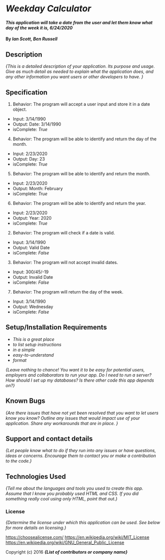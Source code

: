 # _Weekday Calculator_

#### _This application will take a date from the user and let them know what day of the week it is, 6/24/2020_

#### By _**Ian Scott, Ben Russell**_

## Description

_{This is a detailed description of your application. Its purpose and usage.  Give as much detail as needed to explain what the application does, and any other information you want users or other developers to have. }_

## Specification

1. Behavior: The program will accept a user input and store it in a date object.
  * Input: 3/14/1990
  * Output: Date: 3/14/1990
  * isComplete: _True_

4. Behavior: The program will be able to identify and return the day of the month.
  * Input: 2/23/2020
  * Output: Day: 23
  * isComplete: _True_

5. Behavior: The program will be able to identify and return the month.
  * Input: 2/23/2020
  * Output: Month: February
  * isComplete: _True_

6. Behavior: The program will be able to identify and return the year.
  * Input: 2/23/2020
  * Output: Year: 2020
  * isComplete: _True_

2. Behavior: The program will check if a date is valid.
  * Input: 3/14/1990
  * Output: Valid Date
  * isComplete: _False_

3. Behavior: The program will not accept invalid dates.
  * Input: 300/45/-19
  * Output: Invalid Date
  * isComplete: _False_

7. Behavior: The program will return the day of the week.
  * Input: 3/14/1990
  * Output: Wednesday
  * isComplete: _False_

## Setup/Installation Requirements

* _This is a great place_
* _to list setup instructions_
* _in a simple_
* _easy-to-understand_
* _format_

_{Leave nothing to chance! You want it to be easy for potential users, employers and collaborators to run your app. Do I need to run a server? How should I set up my databases? Is there other code this app depends on?}_

## Known Bugs

_{Are there issues that have not yet been resolved that you want to let users know you know?  Outline any issues that would impact use of your application.  Share any workarounds that are in place. }_

## Support and contact details

_{Let people know what to do if they run into any issues or have questions, ideas or concerns.  Encourage them to contact you or make a contribution to the code.}_

## Technologies Used

_{Tell me about the languages and tools you used to create this app. Assume that I know you probably used HTML and CSS. If you did something really cool using only HTML, point that out.}_

### License

*{Determine the license under which this application can be used.  See below for more details on licensing.}*

https://choosealicense.com/
https://en.wikipedia.org/wiki/MIT_License
https://en.wikipedia.org/wiki/GNU_General_Public_License

Copyright (c) 2016 **_{List of contributors or company name}_**